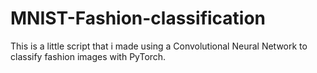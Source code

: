 # MNIST-Fashion-classification
This is a little script that i made using a Convolutional Neural Network to classify fashion images with PyTorch. 
